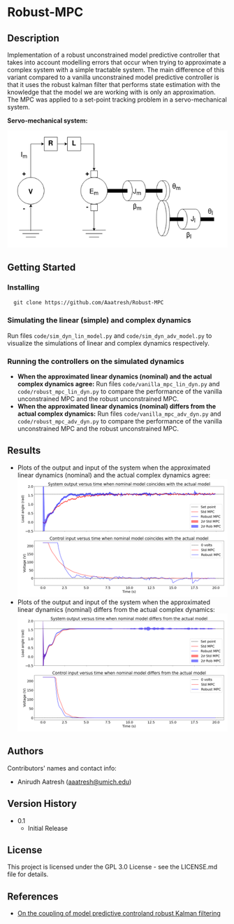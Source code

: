 # Robust-MPC

## Description
Implementation of a robust unconstrained model predictive controller that takes into account modelling errors that occur when trying to approximate a complex system with a simple tractable system. The main difference of this variant compared to a vanilla unconstrained model predictive controller is that it uses the robust kalman filter that performs state estimation with the knowledge that the model we are working with is only an approximation. The MPC was applied to a set-point tracking problem in a servo-mechanical system.

**Servo-mechanical system:**

![](./images/servo_mech_system.drawio.png)

  
## Getting Started

### Installing
```
  git clone https://github.com/Aaatresh/Robust-MPC
```

### Simulating the linear (simple) and complex dynamics
Run files ```code/sim_dyn_lin_model.py``` and ```code/sim_dyn_adv_model.py``` to visualize the simulations of linear and complex dynamics respectively.

### Running the controllers on the simulated dynamics
- **When the approximated linear dynamics (nominal) and the actual complex dynamics agree:** Run files ```code/vanilla_mpc_lin_dyn.py``` and ```code/robust_mpc_lin_dyn.py``` to compare the performance of the vanilla unconstrained MPC and the robust unconstrained MPC.
- **When the approximated linear dynamics (nominal) differs from the actual complex dynamics:** Run files ```code/vanilla_mpc_adv_dyn.py``` and ```code/robust_mpc_adv_dyn.py``` to compare the performance of the vanilla unconstrained MPC and the robust unconstrained MPC.

## Results
- Plots of the output and input of the system when the approximated linear dynamics (nominal) and the actual complex dynamics agree:
![](./images/exp1_y_and_u.png)
- Plots of the output and input of the system when the approximated linear dynamics (nominal) differs from the actual complex dynamics:
![](./images/exp2_y_and_u.png)


## Authors
Contributors' names and contact info:
* Anirudh Aatresh (aaatresh@umich.edu)  

## Version History
* 0.1
    * Initial Release

## License
This project is licensed under the GPL 3.0 License - see the LICENSE.md file for details.

## References
* [On the coupling of model predictive controland robust Kalman filtering](https://ietresearch.onlinelibrary.wiley.com/doi/epdf/10.1049/iet-cta.2017.1074)
